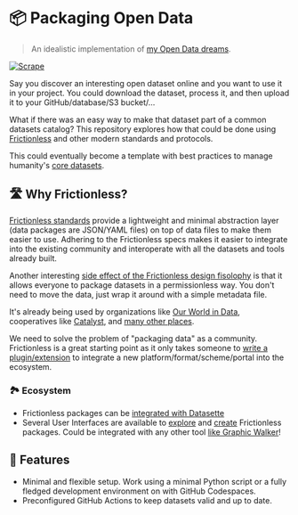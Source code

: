 # 📦 Packaging Open Data

> An idealistic implementation of [my Open Data dreams](https://publish.obsidian.md/davidgasquez/Open+Data).

[![Scrape](https://github.com/davidgasquez/packaging-open-data/actions/workflows/run.yml/badge.svg?branch=main)](https://github.com/davidgasquez/packaging-open-data/actions/workflows/run.yml)

Say you discover an interesting open dataset online and you want to use it in your project. You could download the dataset, process it, and then upload it to your GitHub/database/S3 bucket/...

What if there was an easy way to make that dataset part of a common datasets catalog? This repository explores how that could be done using [Frictionless](https://frictionlessdata.io/) and other modern standards and protocols.

This could eventually become a template with best practices to manage humanity's [core datasets](https://datahub.io/collections).

## 🛣️ Why Frictionless?

[Frictionless standards](https://specs.frictionlessdata.io/) provide a lightweight and minimal abstraction layer (data packages are JSON/YAML files) on top of data files to make them easier to use. Adhering to the Frictionless specs makes it easier to integrate into the existing community and interoperate with all the datasets and tools already built.

Another interesting [side effect of the Frictionless design fisolophy](https://specs.frictionlessdata.io/#design-philosophy) is that it allows everyone to package datasets in a permissionless way. You don't need to move the data, just wrap it around with a simple metadata file.

It's already being used by organizations like [Our World in Data](https://github.com/search?q=repo%3Aowid%2Fowid-datasets%20datapackage.json&type=code), cooperatives like [Catalyst](https://github.com/search?q=org%3Acatalyst-cooperative%20datapackage&type=code), and [many other places](https://frictionlessdata.io/adoption/).

We need to solve the problem of "packaging data" as a community. Frictionless is a great starting point as it only takes someone to [write a plugin/extension](https://framework.frictionlessdata.io/docs/advanced/extending.html) to integrate a new platform/format/scheme/portal into the ecosystem.

### 🏞️ Ecosystem

- Frictionless packages can be [integrated with Datasette](https://github.com/podnebnik/data)
- Several User Interfaces are available to [explore](https://github.com/frictionlessdata/application) and [create](https://create.frictionlessdata.io/) Frictionless packages. Could be integrated with any other tool [like Graphic Walker](https://graphic-walker.kanaries.net/)!

## 🧩 Features

- Minimal and flexible setup. Work using a minimal Python script or a fully fledged development environment on with GitHub Codespaces.
- Preconfigured GitHub Actions to keep datasets valid and up to date.
